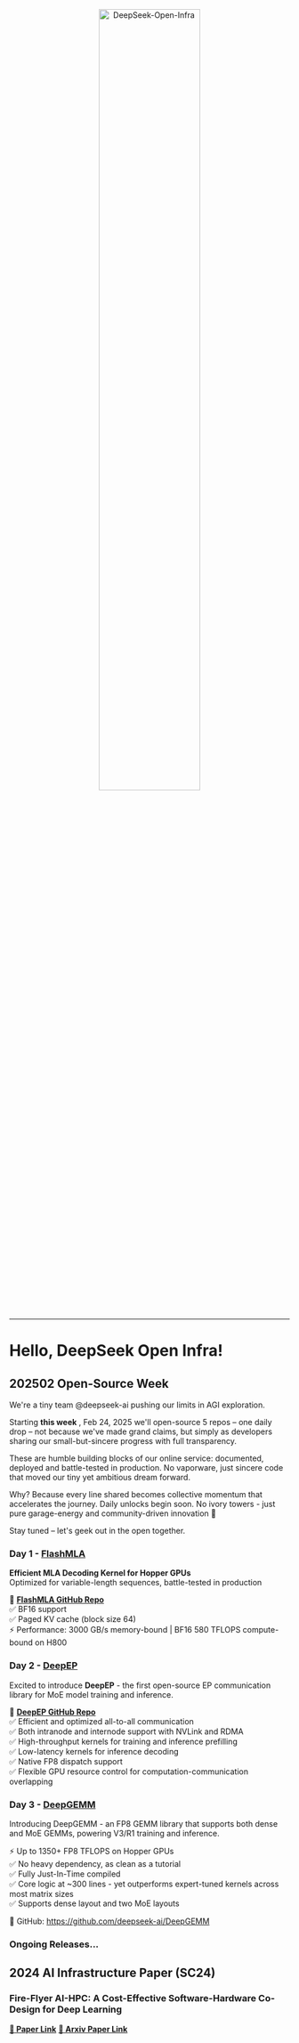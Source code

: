 <!-- markdownlint-disable first-line-h1 -->
<!-- markdownlint-disable html -->
<!-- markdownlint-disable no-duplicate-header -->

<div align="center">
  <img src="https://github.com/deepseek-ai/DeepSeek-V2/blob/main/figures/logo.svg?raw=true" width="60%" alt="DeepSeek-Open-Infra" />
</div>
<hr>

# Hello, DeepSeek Open Infra!

## 202502 Open-Source Week
We're a tiny team @deepseek-ai pushing our limits in AGI exploration.

Starting **this week** , Feb 24, 2025 we'll open-source 5 repos – one daily drop – not because we've made grand claims, 
but simply as developers sharing our small-but-sincere progress with full transparency.

These are humble building blocks of our online service: documented, deployed and battle-tested in production. 
No vaporware, just sincere code that moved our tiny yet ambitious dream forward.

Why? Because every line shared becomes collective momentum that accelerates the journey.
Daily unlocks begin soon. No ivory towers - just pure garage-energy and community-driven innovation 🔧

Stay tuned – let's geek out in the open together.

### Day 1 - [FlashMLA](https://github.com/deepseek-ai/FlashMLA)
**Efficient MLA Decoding Kernel for Hopper GPUs**  
Optimized for variable-length sequences, battle-tested in production  

🔗 <a href="https://github.com/deepseek-ai/FlashMLA"><b>FlashMLA GitHub Repo</b></a>  
✅ BF16 support  
✅ Paged KV cache (block size 64)  
⚡ Performance: 3000 GB/s memory-bound | BF16 580 TFLOPS compute-bound on H800

### Day 2 - [DeepEP](https://github.com/deepseek-ai/DeepEP)

Excited to introduce **DeepEP** - the first open-source EP communication library for MoE model training and inference.

🔗 <a href="https://github.com/deepseek-ai/DeepEP"><b>DeepEP GitHub Repo</b></a>  
✅ Efficient and optimized all-to-all communication  
✅ Both intranode and internode support with NVLink and RDMA  
✅ High-throughput kernels for training and inference prefilling  
✅ Low-latency kernels for inference decoding  
✅ Native FP8 dispatch support  
✅ Flexible GPU resource control for computation-communication overlapping  

### Day 3 - [DeepGEMM](https://github.com/deepseek-ai/DeepGEMM)

Introducing DeepGEMM - an FP8 GEMM library that supports both dense and MoE GEMMs, powering V3/R1 training and inference.

⚡ Up to 1350+ FP8 TFLOPS on Hopper GPUs   
✅ No heavy dependency, as clean as a tutorial  
✅ Fully Just-In-Time compiled   
✅ Core logic at ~300 lines - yet outperforms expert-tuned kernels across most matrix sizes   
✅ Supports dense layout and two MoE layouts   

🔗 GitHub: https://github.com/deepseek-ai/DeepGEMM


### Ongoing Releases...

## 2024 AI Infrastructure Paper (SC24)   
### Fire-Flyer AI-HPC: A Cost-Effective Software-Hardware Co-Design for Deep Learning

<a href="https://dl.acm.org/doi/10.1109/SC41406.2024.00089"><b>📄 Paper Link</b></a>
<a href="https://arxiv.org/abs/2408.14158"><b>📄 Arxiv Paper Link</b></a>
